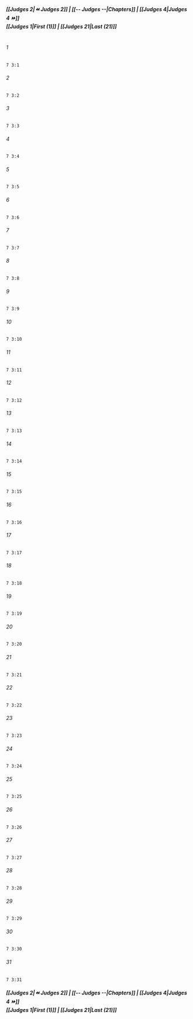 
##### **[[Judges 2|⏪ Judges 2]] | [[-- Judges --|Chapters]] | [[Judges 4|Judges 4 ⏩]]**<br>**[[Judges 1|First (1)]] | [[Judges 21|Last (21)]]**<br><br>

###### 1
``` verse
7 3:1
```
###### 2
``` verse
7 3:2
```
###### 3
``` verse
7 3:3
```
###### 4
``` verse
7 3:4
```
###### 5
``` verse
7 3:5
```
###### 6
``` verse
7 3:6
```
###### 7
``` verse
7 3:7
```
###### 8
``` verse
7 3:8
```
###### 9
``` verse
7 3:9
```
###### 10
``` verse
7 3:10
```
###### 11
``` verse
7 3:11
```
###### 12
``` verse
7 3:12
```
###### 13
``` verse
7 3:13
```
###### 14
``` verse
7 3:14
```
###### 15
``` verse
7 3:15
```
###### 16
``` verse
7 3:16
```
###### 17
``` verse
7 3:17
```
###### 18
``` verse
7 3:18
```
###### 19
``` verse
7 3:19
```
###### 20
``` verse
7 3:20
```
###### 21
``` verse
7 3:21
```
###### 22
``` verse
7 3:22
```
###### 23
``` verse
7 3:23
```
###### 24
``` verse
7 3:24
```
###### 25
``` verse
7 3:25
```
###### 26
``` verse
7 3:26
```
###### 27
``` verse
7 3:27
```
###### 28
``` verse
7 3:28
```
###### 29
``` verse
7 3:29
```
###### 30
``` verse
7 3:30
```
###### 31
``` verse
7 3:31
```

##### **[[Judges 2|⏪ Judges 2]] | [[-- Judges --|Chapters]] | [[Judges 4|Judges 4 ⏩]]**<br>**[[Judges 1|First (1)]] | [[Judges 21|Last (21)]]**
